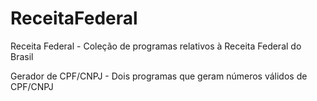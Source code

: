 # ReceitaFederal
Receita Federal - Coleção de programas relativos à Receita Federal do Brasil

Gerador de CPF/CNPJ - Dois programas que geram números válidos de CPF/CNPJ
